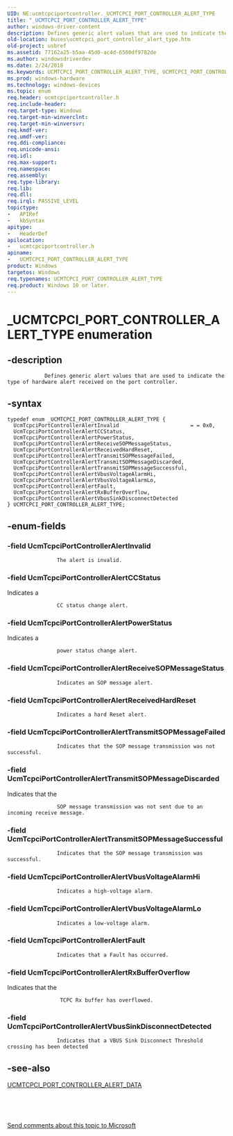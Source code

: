 ```yaml
---
UID: NE:ucmtcpciportcontroller._UCMTCPCI_PORT_CONTROLLER_ALERT_TYPE
title: "_UCMTCPCI_PORT_CONTROLLER_ALERT_TYPE"
author: windows-driver-content
description: Defines generic alert values that are used to indicate the type of hardware alert received on the port controller.
old-location: buses\ucmtcpci_port_controller_alert_type.htm
old-project: usbref
ms.assetid: 77162a25-b5aa-45d0-ac4d-6500df9782de
ms.author: windowsdriverdev
ms.date: 2/24/2018
ms.keywords: UCMTCPCI_PORT_CONTROLLER_ALERT_TYPE, UCMTCPCI_PORT_CONTROLLER_ALERT_TYPE enumeration [Buses], UcmTcpciPortControllerAlertCCStatus, UcmTcpciPortControllerAlertFault, UcmTcpciPortControllerAlertInvalid, UcmTcpciPortControllerAlertPowerStatus, UcmTcpciPortControllerAlertReceiveSOPMessageStatus, UcmTcpciPortControllerAlertReceivedHardReset, UcmTcpciPortControllerAlertRxBufferOverflow, UcmTcpciPortControllerAlertTransmitSOPMessageDiscarded, UcmTcpciPortControllerAlertTransmitSOPMessageFailed, UcmTcpciPortControllerAlertTransmitSOPMessageSuccessful, UcmTcpciPortControllerAlertVbusSinkDisconnectDetected, UcmTcpciPortControllerAlertVbusVoltageAlarmHi, UcmTcpciPortControllerAlertVbusVoltageAlarmLo, _UCMTCPCI_PORT_CONTROLLER_ALERT_TYPE, buses.ucmtcpci_port_controller_alert_type, ucmtcpciportcontroller/UCMTCPCI_PORT_CONTROLLER_ALERT_TYPE, ucmtcpciportcontroller/UcmTcpciPortControllerAlertCCStatus, ucmtcpciportcontroller/UcmTcpciPortControllerAlertFault, ucmtcpciportcontroller/UcmTcpciPortControllerAlertInvalid, ucmtcpciportcontroller/UcmTcpciPortControllerAlertPowerStatus, ucmtcpciportcontroller/UcmTcpciPortControllerAlertReceiveSOPMessageStatus, ucmtcpciportcontroller/UcmTcpciPortControllerAlertReceivedHardReset, ucmtcpciportcontroller/UcmTcpciPortControllerAlertRxBufferOverflow, ucmtcpciportcontroller/UcmTcpciPortControllerAlertTransmitSOPMessageDiscarded, ucmtcpciportcontroller/UcmTcpciPortControllerAlertTransmitSOPMessageFailed, ucmtcpciportcontroller/UcmTcpciPortControllerAlertTransmitSOPMessageSuccessful, ucmtcpciportcontroller/UcmTcpciPortControllerAlertVbusSinkDisconnectDetected, ucmtcpciportcontroller/UcmTcpciPortControllerAlertVbusVoltageAlarmHi, ucmtcpciportcontroller/UcmTcpciPortControllerAlertVbusVoltageAlarmLo
ms.prod: windows-hardware
ms.technology: windows-devices
ms.topic: enum
req.header: ucmtcpciportcontroller.h
req.include-header: 
req.target-type: Windows
req.target-min-winverclnt: 
req.target-min-winversvr: 
req.kmdf-ver: 
req.umdf-ver: 
req.ddi-compliance: 
req.unicode-ansi: 
req.idl: 
req.max-support: 
req.namespace: 
req.assembly: 
req.type-library: 
req.lib: 
req.dll: 
req.irql: PASSIVE_LEVEL
topictype:
-	APIRef
-	kbSyntax
apitype:
-	HeaderDef
apilocation:
-	ucmtcpciportcontroller.h
apiname:
-	UCMTCPCI_PORT_CONTROLLER_ALERT_TYPE
product: Windows
targetos: Windows
req.typenames: UCMTCPCI_PORT_CONTROLLER_ALERT_TYPE
req.product: Windows 10 or later.
---
```


# _UCMTCPCI_PORT_CONTROLLER_ALERT_TYPE enumeration


## -description



                    
                Defines generic alert values that are used to indicate the type of hardware alert received on the port controller.


## -syntax


````
typedef enum _UCMTCPCI_PORT_CONTROLLER_ALERT_TYPE { 
  UcmTcpciPortControllerAlertInvalid                       = = 0x0,
  UcmTcpciPortControllerAlertCCStatus,
  UcmTcpciPortControllerAlertPowerStatus,
  UcmTcpciPortControllerAlertReceiveSOPMessageStatus,
  UcmTcpciPortControllerAlertReceivedHardReset,
  UcmTcpciPortControllerAlertTransmitSOPMessageFailed,
  UcmTcpciPortControllerAlertTransmitSOPMessageDiscarded,
  UcmTcpciPortControllerAlertTransmitSOPMessageSuccessful,
  UcmTcpciPortControllerAlertVbusVoltageAlarmHi,
  UcmTcpciPortControllerAlertVbusVoltageAlarmLo,
  UcmTcpciPortControllerAlertFault,
  UcmTcpciPortControllerAlertRxBufferOverflow,
  UcmTcpciPortControllerAlertVbusSinkDisconnectDetected
} UCMTCPCI_PORT_CONTROLLER_ALERT_TYPE;
````


## -enum-fields




### -field UcmTcpciPortControllerAlertInvalid


                        
                    The alert is invalid.


### -field UcmTcpciPortControllerAlertCCStatus

Indicates a
                        
                    CC status change alert.


### -field UcmTcpciPortControllerAlertPowerStatus

Indicates a
                        
                    power status change alert.
                        
                    


### -field UcmTcpciPortControllerAlertReceiveSOPMessageStatus


                        
                    Indicates an SOP message alert.


### -field UcmTcpciPortControllerAlertReceivedHardReset


                        
                    Indicates a hard Reset alert.


### -field UcmTcpciPortControllerAlertTransmitSOPMessageFailed


                        
                    Indicates that the SOP message transmission was not successful.


### -field UcmTcpciPortControllerAlertTransmitSOPMessageDiscarded

Indicates that the
                        
                    SOP message transmission was not sent due to an incoming receive message. 


### -field UcmTcpciPortControllerAlertTransmitSOPMessageSuccessful


                        
                    Indicates that the SOP message transmission was successful.


### -field UcmTcpciPortControllerAlertVbusVoltageAlarmHi


                        
                    Indicates a high-voltage alarm.


### -field UcmTcpciPortControllerAlertVbusVoltageAlarmLo


                        
                    Indicates a low-voltage alarm.


### -field UcmTcpciPortControllerAlertFault


                        
                    Indicates that a Fault has occurred. 


### -field UcmTcpciPortControllerAlertRxBufferOverflow

Indicates that the
                        
                     TCPC Rx buffer has overflowed.


### -field UcmTcpciPortControllerAlertVbusSinkDisconnectDetected


                        
                    Indicates that a VBUS Sink Disconnect Threshold crossing has been detected 


## -see-also

<a href="..\ucmtcpciportcontroller\ns-ucmtcpciportcontroller-_ucmtcpci_port_controller_alert_data.md">UCMTCPCI_PORT_CONTROLLER_ALERT_DATA</a>



 

 

<a href="mailto:wsddocfb@microsoft.com?subject=Documentation%20feedback [usbref\buses]:%20UCMTCPCI_PORT_CONTROLLER_ALERT_TYPE enumeration%20 RELEASE:%20(2/24/2018)&amp;body=%0A%0APRIVACY STATEMENT%0A%0AWe use your feedback to improve the documentation. We don't use your email address for any other purpose, and we'll remove your email address from our system after the issue that you're reporting is fixed. While we're working to fix this issue, we might send you an email message to ask for more info. Later, we might also send you an email message to let you know that we've addressed your feedback.%0A%0AFor more info about Microsoft's privacy policy, see http://privacy.microsoft.com/en-us/default.aspx." title="Send comments about this topic to Microsoft">Send comments about this topic to Microsoft</a>

